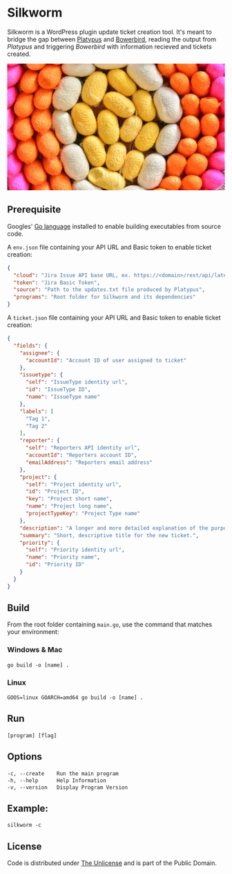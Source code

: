 # Silkworm

Silkworm is a WordPress plugin update ticket creation tool. It's meant to bridge the gap between [Platypus](https://github.com/farghul/platypus.git) and [Bowerbird](https://github.com/farghul/bowerbird.git), reading the output from *Platypus* and triggering *Bowerbird* with information recieved and tickets created.

![Silkworm](cocoons.webp)

## Prerequisite

Googles' [Go language](https://go.dev) installed to enable building executables from source code.

A `env.json` file containing your API URL and Basic token to enable ticket creation:

``` json
{
  "cloud": "Jira Issue API base URL, ex. https://<domain>/rest/api/latest/",
  "token": "Jira Basic Token",
  "source": "Path to the updates.txt file produced by Platypus",
  "programs": "Root folder for Silkworm and its dependencies"
}
```

A `ticket.json` file containing your API URL and Basic token to enable ticket creation:

``` json
{
  "fields": {
    "assignee": {
      "accountId": "Account ID of user assigned to ticket"
    },
    "issuetype": {
      "self": "IssueType identity url",
      "id": "IssueType ID",
      "name": "IssueType name"
    },
    "labels": [
      "Tag 1",
      "Tag 2"
    ],
    "reporter": {
      "self": "Reporters API identity url",
      "accountId": "Reporters account ID",
      "emailAddress": "Reporters email address"
    },
    "project": {
      "self": "Project identity url",
      "id": "Project ID",
      "key": "Project short name",
      "name": "Project long name",
      "projectTypeKey": "Project Type name"
    },
    "description": "A longer and more detailed explanation of the purpose and goals of the ticket.",
    "summary": "Short, descriptive title for the new ticket.",
    "priority": {
      "self": "Priority identity url",
      "name": "Priority name",
      "id": "Priority ID"
    }
  }
}
```

## Build

From the root folder containing `main.go`, use the command that matches your environment:

### Windows & Mac

``` console
go build -o [name] .
```

### Linux

``` console
GOOS=linux GOARCH=amd64 go build -o [name] .
```

## Run

``` console
[program] [flag]
```

## Options

``` console
-c, --create    Run the main program
-h, --help      Help Information
-v, --version   Display Program Version
```

## Example: 

``` console
silkworm -c
```

## License

Code is distributed under [The Unlicense](https://github.com/farghul/silkworm/blob/main/LICENSE.md) and is part of the Public Domain.